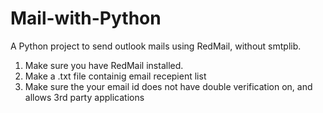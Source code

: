 # Mail-with-Python
A Python project to send outlook mails using RedMail, without smtplib. 
1. Make sure you have RedMail installed. 
2. Make a .txt file containig email recepient list 
3. Make sure the your email id does not have double verification on, and allows 3rd party applications
